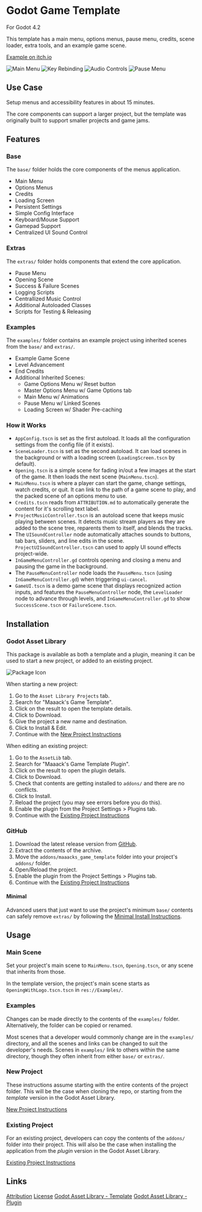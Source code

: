 # Godot Game Template
For Godot 4.2

This template has a main menu, options menus, pause menu, credits, scene loader, extra tools, and an example game scene.

[Example on itch.io](https://maaack.itch.io/godot-game-template)

![Main Menu](/addons/maaacks_game_template/media/Screenshot-3-1.png)
![Key Rebinding](/addons/maaacks_game_template/media/Screenshot-3-2.png)
![Audio Controls](/addons/maaacks_game_template/media/Screenshot-3-4.png)
![Pause Menu](/addons/maaacks_game_template/media/Screenshot-3-6.png)

## Use Case
Setup menus and accessibility features in about 15 minutes.

The core components can support a larger project, but the template was originally built to support smaller projects and game jams.

## Features

### Base

The `base/` folder holds the core components of the menus application.

-   Main Menu
-   Options Menus
-   Credits
-   Loading Screen
-   Persistent Settings
-   Simple Config Interface
-   Keyboard/Mouse Support
-   Gamepad Support
-   Centralized UI Sound Control

### Extras

The `extras/` folder holds components that extend the core application.

-   Pause Menu
-   Opening Scene
-   Success & Failure Scenes
-   Logging Scripts
-   Centrallized Music Control
-   Additional Autoloaded Classes
-   Scripts for Testing & Releasing

### Examples

The `examples/` folder contains an example project using inherited scenes from the `base/` and `extras/`.

-   Example Game Scene
-   Level Advancement
-   End Credits
-   Additional Inherited Scenes:
	 -   Game Options Menu w/ Reset button
	 -   Master Options Menu w/ Game Options tab
	 -   Main Menu w/ Animations
	 -   Pause Menu w/ Linked Scenes
	 -   Loading Screen w/ Shader Pre-caching

### How it Works
- `AppConfig.tscn` is set as the first autoload. It loads all the configuration settings from the config file (if it exists).
- `SceneLoader.tscn` is set as the second autoload.  It can load scenes in the background or with a loading screen (`LoadingScreen.tscn` by default).
- `Opening.tscn` is a simple scene for fading in/out a few images at the start of the game. It then loads the next scene (`MainMenu.tscn`).
- `MainMenu.tscn` is where a player can start the game, change settings, watch credits, or quit. It can link to the path of a game scene to play, and the packed scene of an options menu to use.
- `Credits.tscn` reads from `ATTRIBUTION.md` to automatically generate the content for it's scrolling text label.
- `ProjectMusicController.tscn` is an autoload scene that keeps music playing between scenes. It detects music stream players as they are added to the scene tree, reparents them to itself, and blends the tracks.
- The `UISoundController` node automatically attaches sounds to buttons, tab bars, sliders, and line edits in the scene. `ProjectUISoundController.tscn` can used to apply UI sound effects project-wide.
- `InGameMenuController.gd` controls opening and closing a menu and pausing the game in the background.
- The `PauseMenuController` node loads the `PauseMenu.tscn` (using `InGameMenuController.gd`) when triggering `ui-cancel`.
- `GameUI.tscn` is a demo game scene that displays recognized action inputs, and features the `PauseMenuController` node, the `LevelLoader` node to advance through levels, and `InGameMenuController.gd` to show `SuccessScene.tscn` or `FailureScene.tscn`.

## Installation

### Godot Asset Library
This package is available as both a template and a plugin, meaning it can be used to start a new project, or added to an existing project.

![Package Icon](/addons/maaacks_game_template/media/Game-Icon-black-transparent-256x256.png)

When starting a new project:

1.  Go to the `Asset Library Projects` tab.
2.  Search for "Maaack's Game Template".
3.  Click on the result to open the template details.
4.  Click to Download.
5.  Give the project a new name and destination.
6.  Click to Install & Edit.
7.  Continue with the [New Project Instructions](/addons/maaacks_game_template/docs/NewProject.md)

When editing an existing project:

1.  Go to the `AssetLib` tab.
2.  Search for "Maaack's Game Template Plugin".
3.  Click on the result to open the plugin details.
4.  Click to Download.
5.  Check that contents are getting installed to `addons/` and there are no conflicts.
6.  Click to Install.
7.  Reload the project (you may see errors before you do this).
8.  Enable the plugin from the Project Settings > Plugins tab.
9.  Continue with the [Existing Project Instructions](/addons/maaacks_game_template/docs/ExistingProject.md)


### GitHub


1.  Download the latest release version from [GitHub](https://github.com/Maaack/Godot-Game-Template/releases/latest).
2.  Extract the contents of the archive.
3.  Move the `addons/maaacks_game_template` folder into your project's `addons/` folder.
4.  Open/Reload the project.
5.  Enable the plugin from the Project Settings > Plugins tab.
6.  Continue with the [Existing Project Instructions](/addons/maaacks_game_template/docs/ExistingProject.md)

#### Minimal

Advanced users that just want to use the project's minimum `base/` contents can safely remove `extras/` by following the [Minimal Install Instructions](/addons/maaacks_game_template/docs/MinimalInstall.md).

## Usage

### Main Scene

Set your project's main scene to `MainMenu.tscn`, `Opening.tscn`, or any scene that inherits from those.

In the template version, the project's main scene starts as `OpeningWithLogo.tscn.tscn` in `res://Examples/`.

### Examples

Changes can be made directly to the contents of the `examples/` folder. Alternatively, the folder can be copied or renamed.

Most scenes that a developer would commonly change are in the `examples/` directory, and all the scenes and links can be changed to suit the developer's needs. Scenes in `examples/` link to others within the same directory, though they often inherit from either `base/` or `extras/`.

### New Project
These instructions assume starting with the entire contents of the project folder. This will be the case when cloning the repo, or starting from the *template* version in the Godot Asset Library.


[New Project Instructions](/addons/maaacks_game_template/docs/NewProject.md)

### Existing Project

For an existing project, developers can copy the contents of the `addons/` folder into their project. This will also be the case when installing the application from the *plugin* version in the Godot Asset Library.

[Existing Project Instructions](/addons/maaacks_game_template/docs/ExistingProject.md)



## Links
[Attribution](ATTRIBUTION.md)
[License](LICENSE.txt)
[Godot Asset Library - Template](https://godotengine.org/asset-library/asset/2703)
[Godot Asset Library - Plugin](https://godotengine.org/asset-library/asset/2709)
